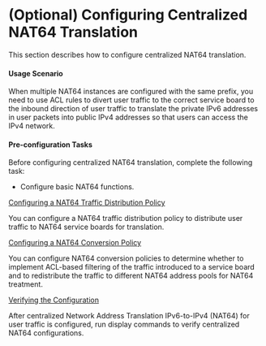 (Optional) Configuring Centralized NAT64 Translation
====================================================

This section describes how to configure centralized NAT64 translation.

#### Usage Scenario

When multiple NAT64 instances are configured with the same prefix, you need to use ACL rules to divert user traffic to the correct service board to the inbound direction of user traffic to translate the private IPv6 addresses in user packets into public IPv4 addresses so that users can access the IPv4 network.


#### Pre-configuration Tasks

Before configuring centralized NAT64 translation, complete the following task:

* Configure basic NAT64 functions.


[Configuring a NAT64 Traffic Distribution Policy](../../../../software/nev8r10_vrpv8r16/user/ne/dc_ne_nat64_cfg_0014.html)

You can configure a NAT64 traffic distribution policy to distribute user traffic to NAT64 service boards for translation.

[Configuring a NAT64 Conversion Policy](../../../../software/nev8r10_vrpv8r16/user/ne/dc_ne_nat64_cfg_0015_m2k.html)

You can configure NAT64 conversion policies to determine whether to implement ACL-based filtering of the traffic introduced to a service board and to redistribute the traffic to different NAT64 address pools for NAT64 treatment.

[Verifying the Configuration](../../../../software/nev8r10_vrpv8r16/user/ne/dc_ne_nat64_cfg_0016.html)

After centralized Network Address Translation IPv6-to-IPv4 (NAT64) for user traffic is configured, run display commands to verify centralized NAT64 configurations.